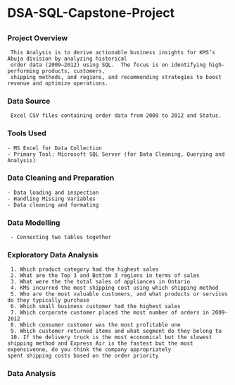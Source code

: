 # DSA-SQL-Capstone-Project
##
### Project Overview
     This Analysis is to derive actionable business insights for KMS’s Abuja division by analyzing historical 
     order data (2009–2012) using SQL.  The focus is on identifying high-performing products, customers, 
     shipping methods, and regions, and recommending strategies to boost revenue and optimize operations.
### Data Source
     Excel CSV files containing order data from 2009 to 2012 and Status.
### Tools Used
    - MS Excel for Data Collection
    - Primary Tool: Microsoft SQL Server (for Data Cleaning, Querying and Analysis)
### Data Cleaning and Preparation
    - Data loading and inspection
    - Handling Missing Variables
    - Data cleaning and formating
### Data Modelling
     - Connecting two tables together
### Exploratory Data Analysis
     1. Which product category had the highest sales
     2. What are the Top 3 and Bottom 3 regions in terms of sales
     3. What were the the total sales of appliances in Ontario
     4. KMS incurred the most shipping cost using which shipping method
     5. Who are the most valuable customers, and what products or services do they typically purchase
     6. Which small business customer had the highest sales
     7. Which corporate customer placed the most number of orders in 2009-2012
     8. Which consumer customer was the most profitable one
     9. Which customer returned items and what segment do they belong to
     10. If the delivery truck is the most economical but the slowest shipping method and Express Air is the fastest but the most expensiveone, do you think the company appropriately              spent shipping costs based on the order priority
### Data Analysis
  













  
    
